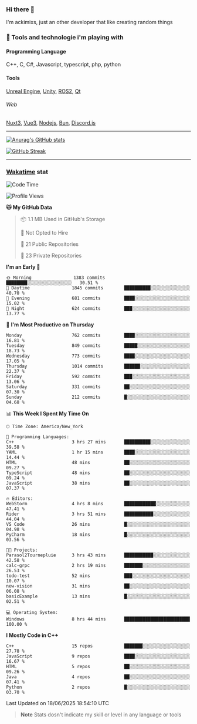 ### Hi there 👋

I'm ackimixs, just an other developer that like creating random things

### 🧰 Tools and technologie i'm playing with

#### Programming Language
C++, C, C#, Javascript, typescript, php, python

#### Tools
[Unreal Engine](https://www.unrealengine.com), [Unity](https://unity.com/), [ROS2](https://ros.org/), [Qt](https://www.qt.io/)

###### Web
[Nuxt3](https://nuxt.com/), [Vue3](https://vuejs.org/), [Nodejs](https://nodejs.org), [Bun](https://bun.sh/), [Discord.js](https://discord.js.org/)

---

[![Anurag's GitHub stats](https://github-readme-stats.vercel.app/api?username=ackimixs&show_icons=true&theme=github_dark&count_private=true)](https://github.com/anuraghazra/github-readme-stats)

[![GitHub Streak](https://github-readme-streak-stats.herokuapp.com?user=Ackimixs&theme=github-dark-blue&date_format=j%20M%5B%20Y%5D&mode=weekly)](https://git.io/streak-stats)

---
 
 ### [Wakatime](https://wakatime.com/) stat

<!--START_SECTION:waka-->
![Code Time](http://img.shields.io/badge/Code%20Time-1%2C705%20hrs%2029%20mins-blue)

![Profile Views](http://img.shields.io/badge/Profile%20Views-0-blue)

**🐱 My GitHub Data** 

> 📦 1.1 MB Used in GitHub's Storage 
 > 
> 🚫 Not Opted to Hire
 > 
> 📜 21 Public Repositories 
 > 
> 🔑 23 Private Repositories 
 > 
**I'm an Early 🐤** 

```text
🌞 Morning                1383 commits        ████████░░░░░░░░░░░░░░░░░   30.51 % 
🌆 Daytime                1845 commits        ██████████░░░░░░░░░░░░░░░   40.70 % 
🌃 Evening                681 commits         ████░░░░░░░░░░░░░░░░░░░░░   15.02 % 
🌙 Night                  624 commits         ███░░░░░░░░░░░░░░░░░░░░░░   13.77 % 
```
📅 **I'm Most Productive on Thursday** 

```text
Monday                   762 commits         ████░░░░░░░░░░░░░░░░░░░░░   16.81 % 
Tuesday                  849 commits         █████░░░░░░░░░░░░░░░░░░░░   18.73 % 
Wednesday                773 commits         ████░░░░░░░░░░░░░░░░░░░░░   17.05 % 
Thursday                 1014 commits        ██████░░░░░░░░░░░░░░░░░░░   22.37 % 
Friday                   592 commits         ███░░░░░░░░░░░░░░░░░░░░░░   13.06 % 
Saturday                 331 commits         ██░░░░░░░░░░░░░░░░░░░░░░░   07.30 % 
Sunday                   212 commits         █░░░░░░░░░░░░░░░░░░░░░░░░   04.68 % 
```


📊 **This Week I Spent My Time On** 

```text
🕑︎ Time Zone: America/New_York

💬 Programming Languages: 
C++                      3 hrs 27 mins       ██████████░░░░░░░░░░░░░░░   39.58 % 
YAML                     1 hr 15 mins        ████░░░░░░░░░░░░░░░░░░░░░   14.44 % 
HTML                     48 mins             ██░░░░░░░░░░░░░░░░░░░░░░░   09.27 % 
TypeScript               48 mins             ██░░░░░░░░░░░░░░░░░░░░░░░   09.24 % 
JavaScript               38 mins             ██░░░░░░░░░░░░░░░░░░░░░░░   07.37 % 

🔥 Editors: 
WebStorm                 4 hrs 8 mins        ████████████░░░░░░░░░░░░░   47.41 % 
Rider                    3 hrs 51 mins       ███████████░░░░░░░░░░░░░░   44.04 % 
VS Code                  26 mins             █░░░░░░░░░░░░░░░░░░░░░░░░   04.98 % 
PyCharm                  18 mins             █░░░░░░░░░░░░░░░░░░░░░░░░   03.56 % 

🐱‍💻 Projects: 
Parasol2Tournepluie      3 hrs 43 mins       ███████████░░░░░░░░░░░░░░   42.58 % 
calc-grpc                2 hrs 19 mins       ███████░░░░░░░░░░░░░░░░░░   26.53 % 
todo-test                52 mins             ███░░░░░░░░░░░░░░░░░░░░░░   10.07 % 
new-vision               31 mins             ██░░░░░░░░░░░░░░░░░░░░░░░   06.08 % 
basicExample             13 mins             █░░░░░░░░░░░░░░░░░░░░░░░░   02.51 % 

💻 Operating System: 
Windows                  8 hrs 44 mins       █████████████████████████   100.00 % 
```

**I Mostly Code in C++** 

```text
C++                      15 repos            ███████░░░░░░░░░░░░░░░░░░   27.78 % 
JavaScript               9 repos             ████░░░░░░░░░░░░░░░░░░░░░   16.67 % 
HTML                     5 repos             ██░░░░░░░░░░░░░░░░░░░░░░░   09.26 % 
Java                     4 repos             ██░░░░░░░░░░░░░░░░░░░░░░░   07.41 % 
Python                   2 repos             █░░░░░░░░░░░░░░░░░░░░░░░░   03.70 % 
```




 Last Updated on 18/06/2025 18:54:10 UTC
<!--END_SECTION:waka-->

> **Note**
> Stats dosn't indicate my skill or level in any language or tools
